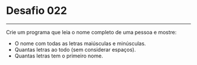 # Desafio **022**
---
Crie um programa que leia o nome completo de uma pessoa e mostre:
* O nome com todas as letras maiúsculas e minúsculas.
* Quantas letras ao todo (sem considerar espaços).
* Quantas letras tem o primeiro nome.
